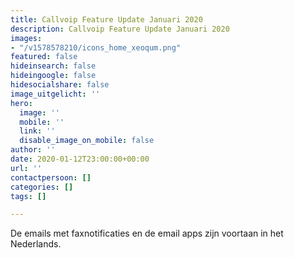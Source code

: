 ```yaml
---
title: Callvoip Feature Update Januari 2020
description: Callvoip Feature Update Januari 2020
images:
- "/v1578578210/icons_home_xeoqum.png"
featured: false
hideinsearch: false
hideingoogle: false
hidesocialshare: false
image_uitgelicht: ''
hero:
  image: ''
  mobile: ''
  link: ''
  disable_image_on_mobile: false
author: ''
date: 2020-01-12T23:00:00+00:00
url: ''
contactpersoon: []
categories: []
tags: []

---
```

De emails met faxnotificaties en de email apps zijn voortaan in het Nederlands.